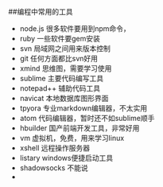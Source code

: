 ##编程中常用的工具

- node.js  很多软件要用到npm命令，
- ruby     一些软件要gem安装
- svn      局域网之间用来版本控制
- git      任何方面都比svn好用
- xmind    思维图，需要学习使用
- sublime  主要代码编写工具
- notepad++  辅助代码工具
- navicat  本地数据库图形界面
- tpyora   专业markdown编辑器，不太实用
- atom     代码编辑器，暂时还不如sublime顺手
- hbuilder  国产前端开发工具，非常好用
- vm      虚拟机，免费，用来学习linux
- xshell  远程操作服务器
- listary  windows便捷启动工具
- shadowsocks  不能说
- 